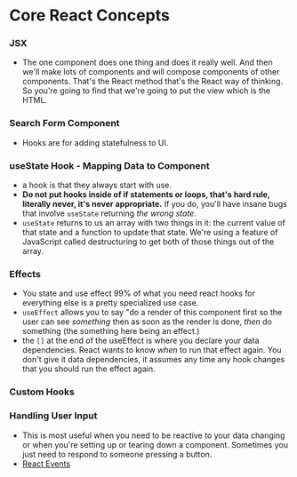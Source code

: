 # Core React Concepts

 ### JSX
 - The one component does one thing and does it really well. And then we'll make lots of components and will compose components of other components. That's the React method that's the React way of thinking. So you're going to find that we're going to put the view which is the HTML.

### Search Form Component
-  Hooks are for adding statefulness to UI.

### useState Hook - Mapping Data to Component
- a hook is that they always start with use.
-  **Do not put hooks inside of if statements or loops, that's hard rule, literally never, it's never appropriate.** If you do, you'll have insane bugs that involve `useState` returning _the wrong state_.
-  `useState`  returns to us an array with two things in it: the current value of that state and a function to update that state. We're using a feature of JavaScript called destructuring to get both of those things out of the array.

### Effects 
- You state and use effect 99% of what you need react hooks for everything else is a pretty specialized use case.
- `useEffect` allows you to say "do a render of this component first so the user can see _something_ then as soon as the render is done, _then_ do something (the something here being an effect.)
- the `[]` at the end of the useEffect is where you declare your data dependencies. React wants to know _when_ to run that effect again. You don't give it data dependencies, it assumes any time any hook changes that you should run the effect again.

### Custom Hooks
### Handling User Input
- This is most useful when you need to be reactive to your data changing or when you're setting up or tearing down a component. Sometimes you just need to respond to someone pressing a button.
- [React Events](https://reactjs.org/docs/events.html#supported-events)
